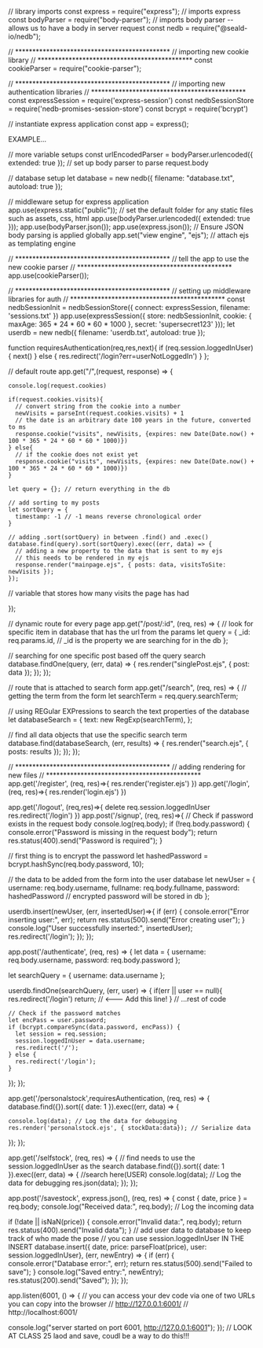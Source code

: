 // library imports
const express = require("express"); // imports express
const bodyParser = require("body-parser"); // imports body parser -- allows us to have a body in server request
const nedb = require("@seald-io/nedb");

// *********************************************
// importing new cookie library
// *********************************************
const cookieParser = require("cookie-parser");

// *********************************************
// importing new authentication libraries
// *********************************************
const expressSession = require('express-session')
const nedbSessionStore = require('nedb-promises-session-store')
const bcrypt = require('bcrypt')

// instantiate express application
const app = express();

EXAMPLE...

// more variable setups
const urlEncodedParser = bodyParser.urlencoded({ extended: true }); // set up body parser to parse request.body

// database setup
let database = new nedb({ filename: "database.txt", autoload: true });

// middleware setup for express application
app.use(express.static("public")); // set the default folder for any static files such as assets, css, html
app.use(bodyParser.urlencoded({ extended: true }));
app.use(bodyParser.json());
app.use(express.json()); // Ensure JSON body parsing is applied globally
app.set("view engine", "ejs"); // attach ejs as templating engine

// *********************************************
// tell the app to use the new cookie parser
// *********************************************
app.use(cookieParser());

// *********************************************
// setting up middleware libraries for auth
// *********************************************
const nedbSessionInit = nedbSessionStore({
  connect: expressSession,
  filename: 'sessions.txt'
})
app.use(expressSession({
  store: nedbSessionInit,
  cookie: {
    maxAge: 365 * 24 * 60 * 60 * 1000
  },
  secret: 'supersecret123'
}));
let userdb = new nedb({
  filename: 'userdb.txt',
  autoload: true
});

function requiresAuthentication(req,res,next){
  if (req.session.loggedInUser){
    next()
  } else {
    res.redirect('/login?err=userNotLoggedIn')
  }
};

// default route
app.get("/",(request, response) => {


    console.log(request.cookies)
    
    if(request.cookies.visits){
      // convert string from the cookie into a number
      newVisits = parseInt(request.cookies.visits) + 1
      // the date is an arbitrary date 100 years in the future, converted to ms
      response.cookie("visits", newVisits, {expires: new Date(Date.now() + 100 * 365 * 24 * 60 * 60 * 1000)})
    } else{
      // if the cookie does not exist yet
      response.cookie("visits", newVisits, {expires: new Date(Date.now() + 100 * 365 * 24 * 60 * 60 * 1000)})
    }
  
    let query = {}; // return everything in the db
  
    // add sorting to my posts
    let sortQuery = {
      timestamp: -1 // -1 means reverse chronological order
    }
  
    // adding .sort(sortQuery) in between .find() and .exec()
    database.find(query).sort(sortQuery).exec((err, data) => {
      // adding a new property to the data that is sent to my ejs 
      // this needs to be rendered in my ejs
      response.render("mainpage.ejs", { posts: data, visitsToSite: newVisits });
    });
 
  // variable that stores how many visits the page has had
  
});


// dynamic route for every page
app.get("/post/:id", (req, res) => {
  // look for specific item in database that has the url from the params
  let query = {
    _id: req.params.id, // _id is the property we are searching for in the db
  };

  // searching for one specific post based off the query search
  database.findOne(query, (err, data) => {
    res.render("singlePost.ejs", { post: data });
  });
});

// route that is attached to search form
app.get("/search", (req, res) => {
  // getting the term from the form
  let searchTerm = req.query.searchTerm;

  // using REGular EXPressions to search the text properties of the database
  let databaseSearch = {
    text: new RegExp(searchTerm),
  };

  // find all data objects that use the specific search term
  database.find(databaseSearch, (err, results) => {
    res.render("search.ejs", { posts: results });
  });
});

// *********************************************
// adding rendering for new files
// *********************************************
app.get('/register', (req, res)=>{
  res.render('register.ejs')
})
app.get('/login', (req, res)=>{
  res.render('login.ejs')
})

app.get('/logout', (req,res)=>{
  delete req.session.loggedInUser
  res.redirect('/login')
})
app.post('/signup', (req, res)=>{
  // Check if password exists in the request body
  console.log(req.body);
  if (!req.body.password) {
    console.error("Password is missing in the request body");
    return res.status(400).send("Password is required");
  }

  // first thing is to encrypt the password
  let hashedPassword = bcrypt.hashSync(req.body.password, 10);

  // the data to be added from the form into the user database
  let newUser = {
    username: req.body.username,
    fullname: req.body.fullname,
    password: hashedPassword // encrypted password will be stored in db
  };

  userdb.insert(newUser, (err, insertedUser)=>{
    if (err) {
      console.error("Error inserting user:", err);
      return res.status(500).send("Error creating user");
    }
    console.log("User successfully inserted:", insertedUser);
    res.redirect('/login');
  });
});

app.post('/authenticate', (req, res) => {
  let data = {
    username: req.body.username,
    password: req.body.password
  };

  let searchQuery = {
    username: data.username
  };

  userdb.findOne(searchQuery, (err, user) => {
    if(err || user == null){
      res.redirect('/login')
      return; // <--- Add this line!
    }
      // ...rest of code
   

    // Check if the password matches
    let encPass = user.password;
    if (bcrypt.compareSync(data.password, encPass)) {
      let session = req.session;
      session.loggedInUser = data.username;
      res.redirect('/');
    } else {
      res.redirect('/login');
    }
  
  });
});


app.get('/personalstock',requiresAuthentication, (req, res) => {
  database.find({}).sort({ date: 1 }).exec((err, data) => {
   
    console.log(data); // Log the data for debugging
    res.render('personalstock.ejs', { stockData:data}); // Serialize data
  });
});

app.get('/selfstock', (req, res) => {
  // find needs to use the session.loggedInUser as the search
  database.find({}).sort({ date: 1 }).exec((err, data) => {
   //search here(USER)
    console.log(data); // Log the data for debugging
    res.json(data);
  });
});


app.post('/savestock', express.json(), (req, res) => {
  const { date, price } = req.body;
  console.log("Received data:", req.body); // Log the incoming data

  if (!date || isNaN(price)) {
    console.error("Invalid data:", req.body);
    return res.status(400).send("Invalid data");
  }
  // add user data to database to keep track of who made the pose
  // you can use session.loggedInUser IN THE INSERT 
  database.insert({ date, price: parseFloat(price), user: session.loggedInUser}, (err, newEntry) => {
    if (err) {
      console.error("Database error:", err);
      return res.status(500).send("Failed to save");
    }
    console.log("Saved entry:", newEntry);
    res.status(200).send("Saved");
  });
});

app.listen(6001, () => {
  // you can access your dev code via one of two URLs you can copy into the browser
  // http://127.0.0.1:6001/
  // http://localhost:6001/
  
  console.log("server started on port 6001,  http://127.0.0.1:6001");
});
// LOOK AT CLASS 25 laod and save, coudl be a way to do this!!!